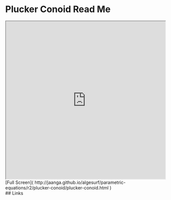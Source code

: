 Plucker Conoid Read Me
===

<iframe src='http://jaanga.github.io/algesurf/parametric-equations/r2/plucker-conoid/plucker-conoid.html' width=100% height=500px >
There is an `iframe` here. It is not visible when viewed on github.com/algesurf. To view, please see 'Project Links' below.
</iframe>
[Full Screen]( http://jaanga.github.io/algesurf/parametric-equations/r2/plucker-conoid/plucker-conoid.html )
<br>
## Links 
<http://www.3d-meier.de/tut3/Seite15.html>  
